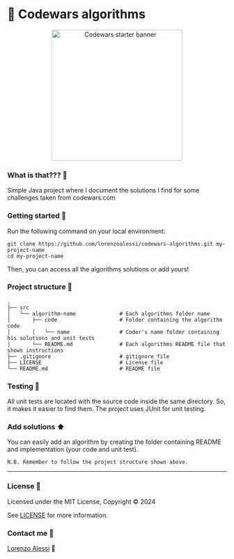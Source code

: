 # 🧮 Codewars algorithms

<p align="center">
  <a href="https://www.codewars.com/dashboard"><img height="300" src="https://www.codewars.com/packs/assets/og-image.7f5134fb.png" alt="Codewars starter banner"></a>
</p>

### What is that??? 🧐
Simple Java project where I document the solutions
I find for some challenges taken from codewars.com

### Getting started 🚀

Run the following command on your local environment:

```shell
git clone https://github.com/lorenzoalessi/codewars-algorithms.git my-project-name
cd my-project-name
```

Then, you can access all the algorithms solutions or add yours!

### Project structure 🏫

```shell
.
├── src
│   └── algorithm-name              # Each algorithms folder name
│       ├── code                    # Folder containing the algorithm code
│       │   └── name                # Coder's name folder containing his solutions and unit tests
│       └── README.md               # Each algorithms README file that shows instructions
├── .gitignore                      # gitignore file
├── LICENSE                         # License file
└── README.md                       # README file
```

### Testing 🧪

All unit tests are located with the source code inside the same directory. So, it makes it easier to find them.
The project uses JUnit for unit testing.

### Add solutions ⬆️

You can easily add an algorithm by creating the folder containing README and implementation (your code and unit test).

`N.B. Remember to follow the project structure shown above.`

***

### License 📜

Licensed under the MIT License, Copyright © 2024

See [LICENSE](LICENSE) for more information.

### Contact me 🤝

[Lorenzo Alessi](mailto:alessilorenzo02@gmail.com) 🦧
